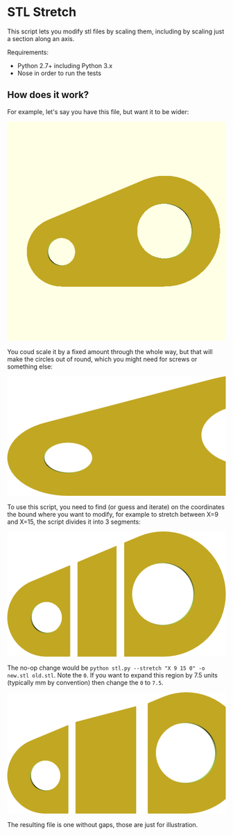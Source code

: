 # STL Stretch

This script lets you modify stl files by scaling them, including by scaling just
a section along an axis.

Requirements:

* Python 2.7+ including Python 3.x
* Nose in order to run the tests

## How does it work?

For example, let's say you have this file, but want it to be wider:

![original](docs/a.png)

You coud scale it by a fixed amount through the whole way, but that will make
the circles out of round, which you might need for screws or something else:

![scale by 1.6 in x](docs/b.png)

To use this script, you need to find (or guess and iterate) on the coordinates
the bound where you want to modify, for example to stretch between X=9 and X=15,
the script divides it into 3 segments:

![3 segments](docs/c.png)

The no-op change would be `python stl.py --stretch "X 9 15 0" -o new.stl
old.stl`.  Note the `0`.  If you want to expand this region by 7.5 units
(typically mm by convention) then change the `0` to `7.5`.

![middle segment stretched](docs/d.png)

The resulting file is one without gaps, those are just for illustration.
